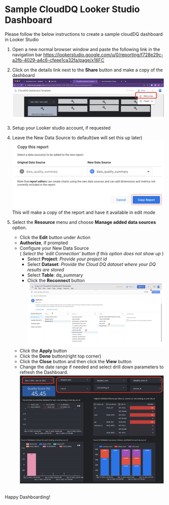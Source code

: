 # Sample CloudDQ Looker Studio Dashboard

Please follow the below instructions to create a sample cloudDQ dashboard in Looker Studio 

1.  Open a new normal browser window and paste the following link in the navigation bar 
    https://lookerstudio.google.com/u/0/reporting/f728e29c-a2fb-4029-a4c6-cfeee1ca32fa/page/x16FC<br>

2.  Click on the details link next to the **Share** button and make a copy of the dashboard
        ![dashboard Copy ](/dataquality-samples/dq_dashboard/resources/dq_copy_ui.png)

3.  Setup your Looker studio account, if requested 
4.  Leave the New Data Source to default(we will set this up later) 
        ![copy-report](/dataquality-samples/dq_dashboard/resources/copy-report.png)
    This will make a copy of the report and have it available in edit mode
5.  Select the **Resource** menu and choose **Manage added data sources** option.
    - Click the **Edit** button under Action 
    - **Authorize**, if prompted 
    - Configure your New Data Source<br>
    ( _Select the 'edit Connection' button if this option does not show up_ )  
        -  Select **Project**:  _Provide your project id_ 
        - Select **Dataset**: _Provide the Cloud DQ dataset where your DQ results are stored_ 
        - Select **Table**: dq_summary
        - Click the **Reconnect** button
        ![Reconnect UI](/dataquality-samples/dq_dashboard/resources/reconnect-ui.png)
    - Click the **Apply** button 
    - Click the **Done** button(right top corner) 
    - Click the **Close** button and then click the **View** button
    - Change the date range if needed and select drill down parameters to refresh the Dashboard. <br>
        ![dq-dashboard](/dataquality-samples/dq_dashboard/resources/dq-dashboard.png)

<br>
Happy Dashboarding! 